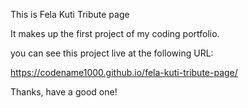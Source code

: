 This is Fela Kuti Tribute page


It makes up the first project of my coding portfolio.

you can see this project live at the following  URL:

https://codename1000.github.io/fela-kuti-tribute-page/


Thanks, have a good one!
